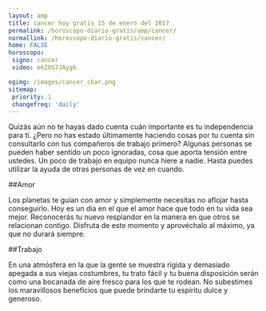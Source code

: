 ```yaml
---
layout: amp
title: cancer hoy gratis 15 de enero del 2017 
permalink: /horoscopo-diario-gratis/amp/cancer/
normallink: /horoscopo-diario-gratis/cancer/
home: FALSE
horoscopo:
 signo: cancer
 video: e6ZOS7JAygk

ogimg: /images/cancer_char.png
sitemap:
 priority: 1
 changefreq: 'daily'
---
```



Quizás aún no te hayas dado cuenta cuán importante es tu independencia para ti. ¿Pero no has estado últimamente haciendo cosas por tu cuenta sin consultarlo con tus compañeros de trabajo primero? Algunas personas se pueden haber sentido un poco ignoradas, cosa que aporta tensión entre ustedes. Un poco de trabajo en equipo nunca hiere a nadie. Hasta puedes utilizar la ayuda de otras personas de vez en cuando.

##Amor

Los planetas te guían con amor y simplemente necesitas no aflojar hasta conseguirlo. Hoy es un día en el que el amor hace que todo en tu vida sea mejor. Reconocerás tu nuevo resplandor en la manera en que otros se relacionan contigo. Disfruta de este momento y aprovéchalo al máximo, ya que no durará siempre.

##Trabajo

En una atmósfera en la que la gente se muestra rígida y demasiado apegada a sus viejas costumbres, tu trato fácil y tu buena disposición serán como una bocanada de aire fresco para los que te rodean. No subestimes los maravillosos beneficios que puede brindarte tu espíritu dulce y generoso.